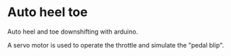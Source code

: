 # Auto heel toe

Auto heel and toe downshifting with arduino.

A servo motor is used to operate the throttle and simulate the "pedal blip".

